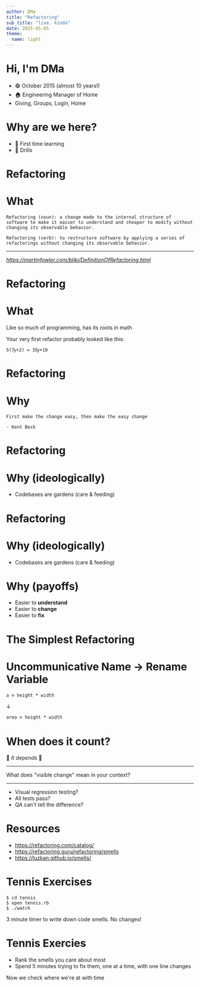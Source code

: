 ```yaml
---
author: DMa
title: "Refactoring"
sub_title: "live. kinda"
date: 2025-05-05
theme:
  name: light
---
```


Hi, I'm DMa
===

- 🟢 October 2015 (almost 10 years!)
- 🏠 Engineering Manager of Home
- Giving, Groups, Login, Home

<!-- end_slide -->

Why are we here?
===

- 👀 First time learning
- 🏀 Drills

<!-- end_slide -->


Refactoring
===

# What

~~~
Refactoring (noun): a change made to the internal structure of software to make it easier to understand and cheaper to modify without changing its observable behavior.
~~~

~~~
Refactoring (verb): to restructure software by applying a series of refactorings without changing its observable behavior.
~~~

---

_https://martinfowler.com/bliki/DefinitionOfRefactoring.html_

<!-- end_slide -->

Refactoring
===

# What

Like so much of programming, has its roots in math

Your very first refactor probably looked like this:

```
5(7𝑦+2) = 35𝑦+10
```

<!-- end_slide -->

Refactoring
===

# Why

~~~
First make the change easy, then make the easy change

- Kent Beck
~~~

<!-- end_slide -->

Refactoring
===

# Why (ideologically)

- Codebases are gardens (care & feeding)

<!-- end_slide -->

Refactoring
===

# Why (ideologically)

- Codebases are gardens (care & feeding)

# Why (payoffs)

- Easier to **understand**
- Easier to **change**
- Easier to **fix**

<!-- end_slide -->

The Simplest Refactoring
===

<!-- alignment: center -->

# Uncommunicative Name →  Rename Variable

```ruby
a = height * width
```

↓

```ruby
area = height * width
```

<!-- end_slide -->

When does it count?
===

<!-- alignment: center -->

🎉 _It depends_ 🎉

---

What does "visible change" mean in your context?

---

- Visual regression testing?
- All tests pass?
- QA can't tell the difference?

<!-- end_slide -->

Resources
===

- https://refactoring.com/catalog/
- https://refactoring.guru/refactoring/smells
- https://luzkan.github.io/smells/

<!-- end_slide -->

Tennis Exercises
===

```
$ cd tennis
$ open tennis.rb
$ ./watch
```

3 minute timer to write down code smells. No changes!

<!-- end_slide -->

Tennis Exercies
===

- Rank the smells you care about most
- Spend 5 minutes trying to fix them, one at a time, with one line changes

<!-- end_slide -->

Now we check where we're at with time
